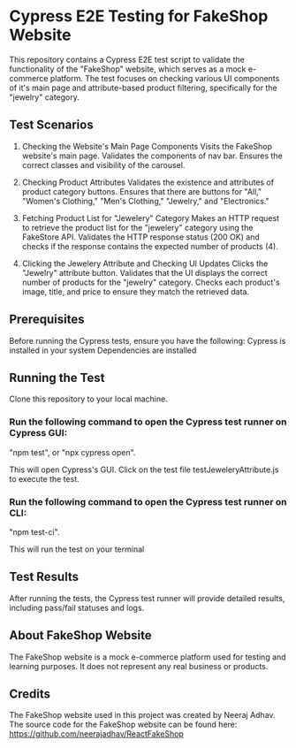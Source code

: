 # Cypress E2E Testing for FakeShop Website
This repository contains a Cypress E2E test script to validate the functionality of the "FakeShop" website, which serves as a mock e-commerce platform. The test focuses on checking various UI components of it's main page and attribute-based product filtering, specifically for the "jewelry" category.

## Test Scenarios
1. Checking the Website's Main Page Components
Visits the FakeShop website's main page.
Validates the components of nav bar.
Ensures the correct classes and visibility of the carousel.

3. Checking Product Attributes
Validates the existence and attributes of product category buttons.
Ensures that there are buttons for "All," "Women's Clothing," "Men's Clothing," "Jewelry," and "Electronics."

5. Fetching Product List for "Jewelery" Category
Makes an HTTP request to retrieve the product list for the "jewelery" category using the FakeStore API.
Validates the HTTP response status (200 OK) and checks if the response contains the expected number of products (4).

7. Clicking the Jewelery Attribute and Checking UI Updates
Clicks the "Jewelry" attribute button.
Validates that the UI displays the correct number of products for the "jewelry" category.
Checks each product's image, title, and price to ensure they match the retrieved data.


## Prerequisites
Before running the Cypress tests, ensure you have the following:
Cypress is installed in your system
Dependencies are installed


## Running the Test
Clone this repository to your local machine.


### Run the following command to open the Cypress test runner on Cypress GUI:

"npm test", or "npx cypress open". 

This will open Cypress's GUI.
Click on the test file testJeweleryAttribute.js to execute the test.


### Run the following command to open the Cypress test runner on CLI:

"npm test-ci". 

This will run the test on your terminal



## Test Results
After running the tests, the Cypress test runner will provide detailed results, including pass/fail statuses and logs.


## About FakeShop Website
The FakeShop website is a mock e-commerce platform used for testing and learning purposes. It does not represent any real business or products.

## Credits
The FakeShop website used in this project was created by Neeraj Adhav. The source code for the FakeShop website can be found here: https://github.com/neerajadhav/ReactFakeShop
